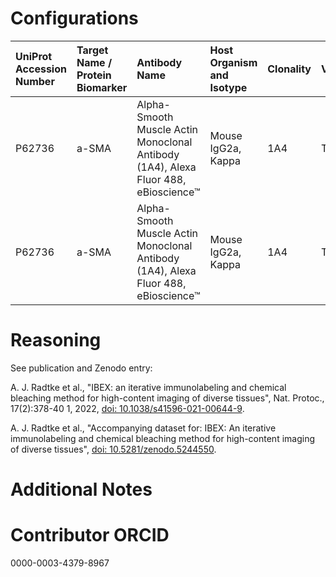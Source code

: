 # Configurations

| UniProt Accession Number   | Target Name / Protein Biomarker   | Antibody Name                                                                      | Host Organism and Isotype   | Clonality   | Vendor   | Catalog Number   | Conjugate   | RRID       | Application   | Method        | Tissue Preservation   | Tissue           | Detergent         | Antigen Retrieval Conditions   | Dye Inactivation Conditions   | Result   | Agree        | Disagree   |
|:---------------------------|:----------------------------------|:-----------------------------------------------------------------------------------|:----------------------------|:------------|:---------|:-----------------|:------------|:-----------|:--------------|:--------------|:----------------------|:-----------------|:------------------|:-------------------------------|:------------------------------|:---------|:-------------|:-----------|
| P62736                     | a-SMA                             | Alpha-Smooth Muscle Actin Monoclonal Antibody (1A4), Alexa Fluor 488, eBioscience™ | Mouse IgG2a, Kappa          | 1A4         | Thermo   | 53-9760-82       | AF488       | AB_2574461 | IHC-Fr        | IBEX2D Manual | 1% PFA Fixed Frozen   | Human liver      | 0.3% Triton-X-100 |                                | 1 mg/ml LiBH4 15 minutes      | Success  | [+](#reason1) |            |
| P62736                     | a-SMA                             | Alpha-Smooth Muscle Actin Monoclonal Antibody (1A4), Alexa Fluor 488, eBioscience™ | Mouse IgG2a, Kappa          | 1A4         | Thermo   | 53-9760-82       | AF488       | AB_2574461 | IHC-Fr        | IBEX2D Manual | 1% PFA Fixed Frozen   | Human lymph node | 0.3% Triton-X-100 |                                | 1 mg/ml LiBH4 15 minutes      | Success  | [+](#reason1) |            |

# Reasoning

<a name="reason1"></a>
See publication and Zenodo entry:

A. J. Radtke et al., "IBEX: an iterative immunolabeling and chemical bleaching
 method for high-content imaging of diverse tissues", Nat. Protoc., 17(2):378-40
1, 2022, [doi: 10.1038/s41596-021-00644-9](https://doi.org/10.1038/s41596-021-00644-9).

A. J. Radtke et al., "Accompanying dataset for: IBEX: An iterative immunolabeling and chemical 
bleaching method for high-content imaging of diverse tissues",
[doi: 10.5281/zenodo.5244550](https://doi.org/10.5281/zenodo.5244551).


# Additional Notes

# Contributor ORCID

0000-0003-4379-8967
